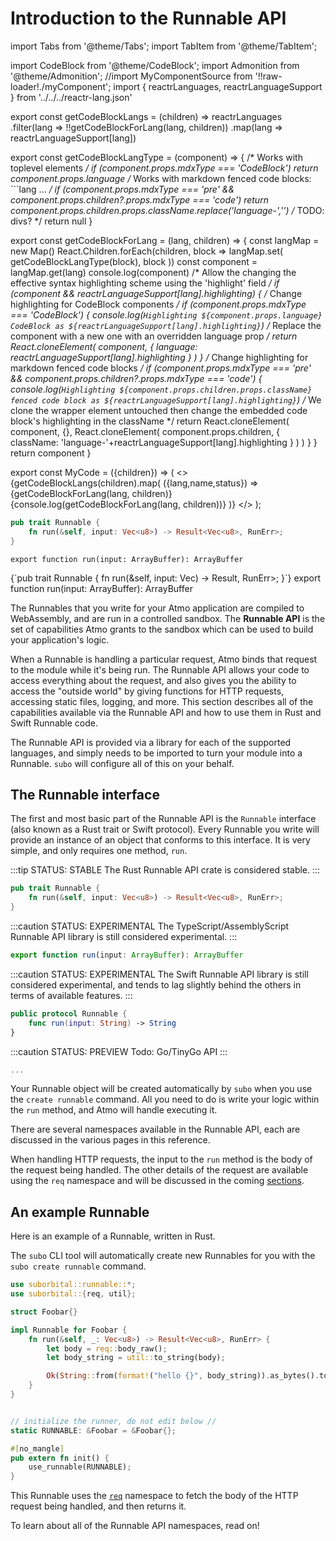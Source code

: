 # Introduction to the Runnable API

import Tabs from '@theme/Tabs';
import TabItem from '@theme/TabItem';

import CodeBlock from '@theme/CodeBlock';
import Admonition from '@theme/Admonition';
//import MyComponentSource from '!!raw-loader!./myComponent';
import { reactrLanguages, reactrLanguageSupport } from '../../../reactr-lang.json'


<!-- Creates a new iteratable, ordered list of supported languages filtered by only the code blocks present in the component -->
export const getCodeBlockLangs = (children) =>
    reactrLanguages
        .filter(lang => !!getCodeBlockForLang(lang, children))
        .map(lang => reactrLanguageSupport[lang])

<!-- Finds the lang type of the code block in the supplied React component -->
export const getCodeBlockLangType = (component) => {
    /* Works with toplevel <CodeBlock> elements */
    if (component.props.mdxType === 'CodeBlock') return component.props.language
    /* Works with markdown fenced code blocks: ```lang ... */
    if (component.props.mdxType === 'pre' && component.props.children?.props.mdxType === 'code') return component.props.children.props.className.replace('language-','')
    /* TODO: divs? */
    return null
}

<!-- Returns from a list of Code Block children the one that corresponds with the selected language -->
export const getCodeBlockForLang = (lang, children) => {
    const langMap = new Map()
    React.Children.forEach(children, block => langMap.set(
        getCodeBlockLangType(block), block
    ))
    const component = langMap.get(lang)
    console.log(component)
    /* Allow the changing the effective syntax highlighting scheme using the 'highlight' field */
    if (component && reactrLanguageSupport[lang].highlighting) {
        /* Change highlighting for CodeBlock components */
        if (component.props.mdxType === 'CodeBlock') {
            console.log(`Highlighting ${component.props.language} CodeBlock as ${reactrLanguageSupport[lang].highlighting}`)
            /* Replace the component with a new one with an overridden language prop */
            return React.cloneElement(
                component,
                { language: reactrLanguageSupport[lang].highlighting }
            )
        }
        /* Change highlighting for markdown fenced code blocks */
        if (component.props.mdxType === 'pre' && component.props.children?.props.mdxType === 'code') {
            console.log(`Highlighting ${component.props.children.props.className} fenced code block as ${reactrLanguageSupport[lang].highlighting}`)
            /* We clone the wrapper element untouched then change the embedded code block's highlighting in the className */
            return React.cloneElement(
                component, {},
                React.cloneElement(
                    component.props.children,
                    { className: 'language-'+reactrLanguageSupport[lang].highlighting }
                )
            )
        }
    }
    return component
}

export const MyCode = ({children}) => (
    <>
        <Tabs groupId="reactr-language" defaultValue={null}>
            {getCodeBlockLangs(children).map(
                ({lang,name,status}) =>
                    <TabItem
                        value={lang}
                        label={name}
                    >
                    {getCodeBlockForLang(lang, children)}
                    {console.log(getCodeBlockForLang(lang, children))}
                    </TabItem>
            )}
        </Tabs>
    </>
);

<!--
export const MyCode = ({children}) => (
    <Fragment>
        <Tabs groupId="reactr-language">
            {React.Children.map(children, (code) =>
                <TabItem value={code.props.language} label={code.props.language}>
                    {(code.props.language === 'rust') ? (
                        <Admonition type="tip" title="STATUS: STABLE">
                            The Rust Runnable API crate is considered stable.
                        </Admonition>
                    ) : (
                        <Admonition type="caution" title="STATUS: EXPERIMENTAL">
                            The AssemblyScript Runnable API library is still considered experimental.
                        </Admonition>
                    )}
                    {code}
                </TabItem>
            )}
        </Tabs>
    </Fragment>
);
-->

<MyCode>

```rust
pub trait Runnable {
    fn run(&self, input: Vec<u8>) -> Result<Vec<u8>, RunErr>;
}
```

```assemblyscript
export function run(input: ArrayBuffer): ArrayBuffer
```

</MyCode>

<MyCode>
    <CodeBlock language="rust">
        {`pub trait Runnable {
    fn run(&self, input: Vec<u8>) -> Result<Vec<u8>, RunErr>;
}`}
    </CodeBlock>
    <CodeBlock language="assemblyscript" source="/examples/assemblyscript/run.as">
        export function run(input: ArrayBuffer): ArrayBuffer
    </CodeBlock>
</MyCode>

The Runnables that you write for your Atmo application are compiled to
WebAssembly, and are run in a controlled sandbox. The **Runnable API**
is the set of capabilities Atmo grants to the sandbox which can be used
to build your application's logic.

When a Runnable is handling a particular request, Atmo binds that request
to the module while it's being run. The Runnable API allows your code to
access everything about the request, and also gives you the ability to
access the "outside world" by giving functions for HTTP requests,
accessing static files, logging, and more. This section describes all of
the capabilities available via the Runnable API and how to use them in
Rust and Swift Runnable code.

The Runnable API is provided via a library for each of the supported languages,
and simply needs to be imported to turn your module into a Runnable.
`subo` will configure all of this on your behalf.


## The Runnable interface

The first and most basic part of the Runnable API is the `Runnable` interface
(also known as a Rust trait or Swift protocol). Every Runnable you write will
provide an instance of an object that conforms to this interface.
It is very simple, and only requires one method, `run`.


<Tabs groupId="reactr-language">

<TabItem value="rust" label="Rust">

:::tip STATUS: STABLE
The Rust Runnable API crate is considered stable.
:::

```rust
pub trait Runnable {
    fn run(&self, input: Vec<u8>) -> Result<Vec<u8>, RunErr>;
}
```

</TabItem>


<TabItem value="assemblyscript" label="AssemblyScript 🧪">

:::caution STATUS: EXPERIMENTAL
The TypeScript/AssemblyScript Runnable API library is still considered experimental.
:::

```typescript
export function run(input: ArrayBuffer): ArrayBuffer
```

</TabItem>


<TabItem value="swift" label="Swift 🧪">

:::caution STATUS: EXPERIMENTAL
The Swift Runnable API library is still considered experimental, and tends to lag
slightly behind the others in terms of available features.
:::

```swift
public protocol Runnable {
    func run(input: String) -> String
}
```

</TabItem>


<TabItem value="tinygo" label="Tiny Go 🧪">

:::caution STATUS: PREVIEW
Todo: Go/TinyGo API
:::

```go
...
```

</TabItem>

</Tabs>


Your Runnable object will be created automatically by `subo` when you use the
`create runnable` command. All you need to do is write your logic within the `run`
method, and Atmo will handle executing it.

There are several namespaces available in the Runnable API, each are discussed in
the various pages in this reference.

When handling HTTP requests, the input to the `run` method is the body of the
request being handled. The other details of the request are available using the
`req` namespace and will be discussed in the coming [sections](request).


## An example Runnable

Here is an example of a Runnable, written in Rust.

The `subo` CLI tool will automatically create new Runnables for you with the `subo create runnable` command.


```rust
use suborbital::runnable::*;
use suborbital::{req, util};

struct Foobar{}

impl Runnable for Foobar {
    fn run(&self, _: Vec<u8>) -> Result<Vec<u8>, RunErr> {
        let body = req::body_raw();
        let body_string = util::to_string(body);

        Ok(String::from(format!("hello {}", body_string)).as_bytes().to_vec())
    }
}


// initialize the runner, do not edit below //
static RUNNABLE: &Foobar = &Foobar{};

#[no_mangle]
pub extern fn init() {
    use_runnable(RUNNABLE);
}
```

This Runnable uses the [`req`](request) namespace to fetch the body of the HTTP request being handled, and then returns it.

To learn about all of the Runnable API namespaces, read on!
